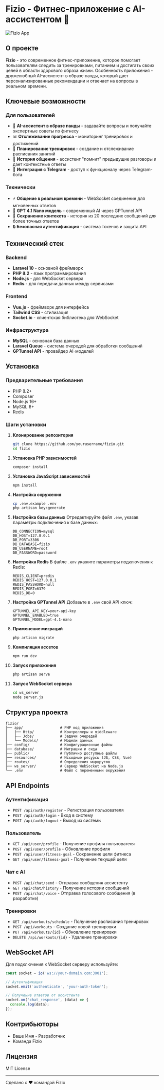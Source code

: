 # Fizio - Фитнес-приложение с AI-ассистентом 🐼

![Fizio App](https://fizio.online/img/logo.png)

## О проекте

**Fizio** - это современное фитнес-приложение, которое помогает пользователям следить за тренировками, питанием и достигать своих целей в области здорового образа жизни. Особенность приложения - дружелюбный AI-ассистент в образе панды, который дает персонализированные рекомендации и отвечает на вопросы в реальном времени.

## Ключевые возможности

### Для пользователей
- 🤖 **AI-ассистент в образе панды** - задавайте вопросы и получайте экспертные советы по фитнесу
- 📊 **Отслеживание прогресса** - мониторинг тренировок и достижений
- 📅 **Планирование тренировок** - создание и отслеживание расписания занятий
- 🔄 **История общения** - ассистент "помнит" предыдущие разговоры и дает контекстные ответы
- 📱 **Интеграция с Telegram** - доступ к функционалу через Telegram-бота

### Технически
- ⚡ **Общение в реальном времени** - WebSocket соединение для мгновенных ответов
- 🧠 **GPT 4.1 Nano модель** - современный AI через GPTunnel API
- 📝 **Сохранение контекста** - история из 20 последних сообщений для более точных ответов
- 🔒 **Безопасная аутентификация** - система токенов и защита API

## Технический стек

### Backend
- **Laravel 10** - основной фреймворк
- **PHP 8.2** - язык программирования
- **Node.js** - для WebSocket сервера
- **Redis** - для передачи данных между сервисами

### Frontend
- **Vue.js** - фреймворк для интерфейса
- **Tailwind CSS** - стилизация
- **Socket.io** - клиентская библиотека для WebSocket

### Инфраструктура
- **MySQL** - основная база данных
- **Laravel Queue** - система очередей для обработки сообщений
- **GPTunnel API** - провайдер AI-моделей

## Установка

### Предварительные требования
- PHP 8.2+
- Composer
- Node.js 16+
- MySQL 8+
- Redis

### Шаги установки

1. **Клонирование репозитория**
   ```bash
   git clone https://github.com/yourusername/fizio.git
   cd fizio
   ```

2. **Установка PHP зависимостей**
   ```bash
   composer install
   ```

3. **Установка JavaScript зависимостей**
   ```bash
   npm install
   ```

4. **Настройка окружения**
   ```bash
   cp .env.example .env
   php artisan key:generate
   ```

5. **Настройка базы данных**
   Отредактируйте файл `.env`, указав параметры подключения к базе данных:
   ```
   DB_CONNECTION=mysql
   DB_HOST=127.0.0.1
   DB_PORT=3306
   DB_DATABASE=fizio
   DB_USERNAME=root
   DB_PASSWORD=password
   ```

6. **Настройка Redis**
   В файле `.env` укажите параметры подключения к Redis:
   ```
   REDIS_CLIENT=predis
   REDIS_HOST=127.0.0.1
   REDIS_PASSWORD=null
   REDIS_PORT=6379
   REDIS_DB=0
   ```

7. **Настройка GPTunnel API**
   Добавьте в `.env` свой API ключ:
   ```
   GPTUNNEL_API_KEY=your-api-key
   GPTUNNEL_ENABLED=true
   GPTUNNEL_MODEL=gpt-4.1-nano
   ```

8. **Применение миграций**
   ```bash
   php artisan migrate
   ```

9. **Компиляция ассетов**
   ```bash
   npm run dev
   ```

10. **Запуск приложения**
    ```bash
    php artisan serve
    ```

11. **Запуск WebSocket сервера**
    ```bash
    cd ws_server
    node server.js
    ```

## Структура проекта

```
fizio/
├── app/                 # PHP код приложения
│   ├── Http/            # Контроллеры и middleware
│   ├── Jobs/            # Задачи очередей
│   └── Models/          # Модели данных
├── config/              # Конфигурационные файлы
├── database/            # Миграции и сиды
├── public/              # Публично доступные файлы
├── resources/           # Исходные ресурсы (JS, CSS, Vue)
├── routes/              # Определения маршрутов
├── ws_server/           # Сервер WebSocket на Node.js
└── .env                 # Файл с переменными окружения
```

## API Endpoints

### Аутентификация
- `POST /api/auth/register` - Регистрация пользователя
- `POST /api/auth/login` - Вход в систему
- `POST /api/auth/logout` - Выход из системы

### Пользователь
- `GET /api/user/profile` - Получение профиля пользователя
- `POST /api/user/profile` - Обновление профиля
- `POST /api/user/fitness-goal` - Сохранение цели фитнеса
- `GET /api/user/fitness-goal` - Получение текущей цели

### Чат с AI
- `POST /api/chat/send` - Отправка сообщения ассистенту
- `GET /api/chat/history` - Получение истории сообщений
- `POST /api/chat/voice` - Отправка голосового сообщения (в разработке)

### Тренировки
- `GET /api/workouts/schedule` - Получение расписания тренировок
- `POST /api/workouts` - Создание новой тренировки
- `PUT /api/workouts/{id}` - Обновление тренировки
- `DELETE /api/workouts/{id}` - Удаление тренировки

## WebSocket API

Для подключения к WebSocket серверу используйте:
```javascript
const socket = io('ws://your-domain.com:3001');

// Аутентификация
socket.emit('authenticate', 'your-auth-token');

// Получение ответов от ассистента
socket.on('chat_response', (data) => {
  console.log(data);
});
```

## Контрибьюторы

- Ваше Имя - Разработчик
- Команда Fizio

## Лицензия

MIT License

---

Сделано с ❤️ командой Fizio
